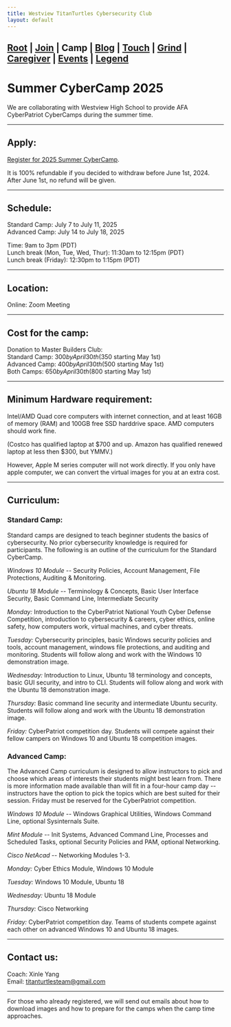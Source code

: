 ```yaml
---
title: Westview TitanTurtles Cybersecurity Club
layout: default
---
```


## [Root](./index.html) | [Join](./apply.html) | **Camp** | [Blog](./blog.html) | [Touch](./contacts.html) | [Grind](./resources.html) | [Caregiver](./techcg.html) | [Events](./events.html) | [Legend](./legend.html)

# Summer CyberCamp 2025

We are collaborating with Westview High School to provide AFA CyberPatriot CyberCamps during the summer time.

* * *

## Apply:

[Register for 2025 Summer CyberCamp](https://www.zeffy.com/ticketing/2025-titanturtles-cyberpatriot-cybercamp). 

It is 100% refundable if you decided to withdraw before June 1st, 2024. After June 1st, no refund will be given.

* * *

## Schedule:

Standard Camp: July 7 to July 11, 2025\
Advanced Camp: July 14 to July 18, 2025

Time: 9am to 3pm (PDT)\
Lunch break (Mon, Tue, Wed, Thur): 11:30am to 12:15pm (PDT)\
Lunch break (Friday): 12:30pm to 1:15pm (PDT)

* * *

## Location:

Online: Zoom Meeting

* * *

## Cost for the camp:

Donation to Master Builders Club:\
Standard Camp: $300 by April 30th ($350 starting May 1st)\
Advanced Camp: $400 by April 30th ($500 starting May 1st)\
Both Camps: $650 by April 30th ($800 starting May 1st)

* * *

## Minimum Hardware requirement:

Intel/AMD Quad core computers with internet connection, and at least 16GB of memory (RAM) and 100GB free SSD harddrive space. AMD computers should work fine. 

(Costco has qualified laptop at $700 and up. Amazon has qualified renewed laptop at less then $300, but YMMV.)

However, Apple M series computer will not work directly. If you only have apple computer, we can convert the virtual images for you at an extra cost. 

* * * 

## Curriculum:

### Standard Camp:

Standard camps are designed to teach beginner students the basics of cybersecurity. No prior cybersecurity knowledge is required for participants. The following is an outline of the curriculum for the Standard CyberCamp.

*Windows 10 Module* -- Security Policies, Account Management, File Protections, Auditing & Monitoring.

*Ubuntu 18 Module* -- Terminology & Concepts, Basic User Interface Security, Basic Command Line, Intermediate Security

*Monday:* Introduction to the CyberPatriot National Youth Cyber Defense Competition, introduction to cybersecurity & careers, cyber ethics, online safety, how computers work, virtual machines, and cyber threats.

*Tuesday:* Cybersecurity principles, basic Windows security policies and tools, account management, windows file protections, and auditing and monitoring. Students will follow along and work with the Windows 10 demonstration image.

*Wednesday:* Introduction to Linux, Ubuntu 18 terminology and concepts, basic GUI security, and intro to CLI. Students will follow along and work with the Ubuntu 18 demonstration image. 

*Thursday:* Basic command line security and intermediate Ubuntu security. Students will follow along and work with the Ubuntu 18  demonstration image.

*Friday:* CyberPatriot competition day. Students will compete against their fellow campers on Windows 10 and Ubuntu 18 competition images. 

### Advanced Camp:

The Advanced Camp curriculum is designed to allow instructors to pick and choose which areas of interests their students might best learn from. There is more information made available than will fit in a four-hour camp day -- instructors have the option to pick the topics which are best suited for their session. Friday must be reserved for the CyberPatriot competition.

*Windows 10 Module* -- Windows Graphical Utilities, Windows Command Line, optional Sysinternals Suite.

*Mint Module* -- Init Systems, Advanced Command Line, Processes and Scheduled Tasks, optional Security Policies and PAM, optional Networking.

*Cisco NetAcad* -- Networking Modules 1-3.

*Monday:* Cyber Ethics Module, Windows 10 Module

*Tuesday:* Windows 10 Module, Ubuntu 18

*Wednesday:* Ubuntu 18 Module 

*Thursday:* Cisco Networking

*Friday:* CyberPatriot competition day. Teams of students compete against each other on advanced Windows 10 and Ubuntu 18 images.

* * *

## Contact us:

Coach: Xinle Yang\
Email: titanturtlesteam@gmail.com

* * *

For those who already registered, we will send out emails about how to download images and how to prepare for the camps when the camp time approaches.
